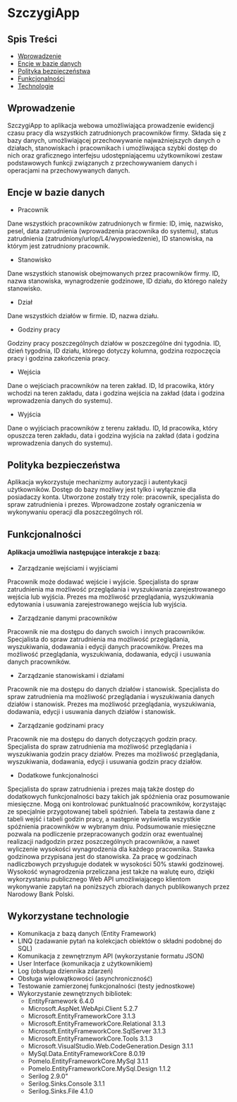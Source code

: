 # SzczygiApp

## Spis Treści
* [Wprowadzenie](#wprowadzenie)
* [Encje w bazie danych](#encje-w-bazie-danych)
* [Polityka bezpieczeństwa](#polityka-bezpieczeństwa)
* [Funkcjonalności](#funkcjonalności)
* [Technologie](#technologie)

## Wprowadzenie 
SzczygiApp to aplikacja webowa umożliwiająca prowadzenie ewidencji czasu pracy dla wszystkich zatrudnionych pracowników firmy. Składa się z bazy danych, umożliwiającej przechowywanie najważniejszych danych o działach, stanowiskach i pracownikach i umożliwająca szybki dostęp do nich oraz graficznego interfejsu udostępniającemu użytkownikowi zestaw podstawowych funkcji związanych z przechowywaniem danych i operacjami na przechowywanych danych.

## Encje w bazie danych
* Pracownik

Dane wszystkich pracowników zatrudnionych w firmie: ID, imię, nazwisko, pesel, data zatrudnienia (wprowadzenia pracownika do systemu), status zatrudnienia (zatrudniony/urlop/L4/wypowiedzenie), ID stanowiska, na którym jest zatrudniony pracownik.

* Stanowisko

Dane wszystkich stanowisk obejmowanych przez pracowników firmy. ID, nazwa stanowiska, wynagrodzenie godzinowe, ID działu, do którego należy stanowisko.

* Dział

Dane wszystkich działów w firmie. ID, nazwa działu.

* Godziny pracy

Godziny pracy poszczególnych działów w poszczególne dni tygodnia. ID, dzień tygodnia, ID działu, którego dotyczy kolumna, godzina rozpoczęcia pracy i godzina zakończenia pracy.

* Wejścia

Dane o wejściach pracowników na teren zakład. ID, Id pracowika, który wchodzi na teren zakładu, data i godzina wejścia na zakład (data i godzina wprowadzenia danych do systemu).

* Wyjścia

Dane o wyjściach pracowników z terenu zakładu. ID, Id pracowika, który opuszcza teren zakładu, data i godzina wyjścia na zakład (data i godzina wprowadzenia danych do systemu).


## Polityka bezpieczeństwa
Aplikacja wykorzystuje mechanizmy autoryzacji i autentykacji użytkowników. Dostęp do bazy możliwy jest tylko i wyłącznie dla posiadaczy konta. Utworzone zostały trzy role: pracownik, specjalista do spraw zatrudnienia i prezes. Wprowadzone zostały ograniczenia w wykonywaniu operacji dla poszczególnych ról. 

## Funkcjonalności
#### Aplikacja umożliwia następujące interakcje z bazą:
* Zarządzanie wejściami i wyjściami

Pracownik może dodawać wejście i wyjście.
Specjalista do spraw zatrudnienia ma możliwość przeglądania i wyszukiwania zarejestrowanego wejścia lub wyjścia.
Prezes ma możliwość przeglądania, wyszukiwania edytowania i usuwania zarejestrowanego wejścia lub wyjścia.

* Zarządzanie danymi pracowników

Pracownik nie ma dostępu do danych swoich i innych pracowników.
Specjalista do spraw zatrudnienia ma możliwość przeglądania, wyszukiwania, dodawania i edycji danych pracowników. 
Prezes ma możliwość przeglądania, wyszukiwania, dodawania, edycji i usuwania danych pracowników.

* Zarządzanie stanowiskami i działami

Pracownik nie ma dostępu do danych działów i stanowisk.
Specjalista do spraw zatrudnienia ma możliwość przeglądania i wyszukiwania danych działów i stanowisk. 
Prezes ma możliwość przeglądania, wyszukiwania, dodawania, edycji i usuwania danych działów i stanowisk.

* Zarządzanie godzinami pracy

Pracownik nie ma dostępu do danych dotyczących godzin pracy.
Specjalista do spraw zatrudnienia ma możliwość przeglądania i wyszukiwania godzin pracy działów.
Prezes ma możliwość przeglądania, wyszukiwania, dodawania, edycji i usuwania godzin pracy działów.

* Dodatkowe funkcjonalności

Specjalista do spraw zatrudnienia i prezes mają także dostęp do dodatkowych funkcjonalności bazy takich jak spóźnienia oraz posumowanie miesięczne. Mogą oni kontrolować punktualność pracowników, korzystając ze specjalnie przygotowanej tabeli spóźnień. Tabela ta zestawia dane z tabeli wejść i tabeli godzin pracy, a następnie wyświetla wszystkie spóźnienia pracowników w wybranym dniu.
Podsumowanie miesięczne pozwala na podliczenie przepracowanych godzin oraz ewentualnej realizacji nadgodzin przez poszczególnych pracowników, a nawet wyliczenie wysokości wynagrodzenia dla każdego pracownika. Stawka godzinowa przypisana jest do stanowiska. Za pracę w godzinach nadliczbowych przysługuje dodatek w wysokości 50% stawki godzinowej. Wysokość wynagrodzenia przeliczana jest także na walutę euro, dzięki wykorzystaniu publicznego Web API umożliwiającego klientom wykonywanie zapytań na poniższych zbiorach danych publikowanych przez Narodowy Bank Polski.


## Wykorzystane technologie
* Komunikacja z bazą danych (Entity Framework)
* LINQ (zadawanie pytań na kolekcjach obiektów o składni podobnej do SQL)
* Komunikacja z zewnętrznym API (wykorzystanie formatu JSON)
* User Interface (komunikacja z użytkownikiem)
* Log (obsługa dziennika zdarzeń)
* Obsługa wielowątkowości (asynchroniczność)
* Testowanie zamierzonej funkcjonalności (testy jednostkowe)
* Wykorzystanie zewnętrznych bibliotek:
  * EntityFramework 6.4.0
  * Microsoft.AspNet.WebApi.Client 5.2.7
  * Microsoft.EntityFrameworkCore 3.1.3
  * Microsoft.EntityFrameworkCore.Relational 3.1.3
  * Microsoft.EntityFrameworkCore.SqlServer 3.1.3
  * Microsoft.EntityFrameworkCore.Tools 3.1.3
  * Microsoft.VisualStudio.Web.CodeGeneration.Design 3.1.1
  * MySql.Data.EntityFrameworkCore 8.0.19
  * Pomelo.EntityFrameworkCore.MySql 3.1.1
  * Pomelo.EntityFrameworkCore.MySql.Design 1.1.2
  * Serilog 2.9.0"
  * Serilog.Sinks.Console 3.1.1
  * Serilog.Sinks.File 4.1.0